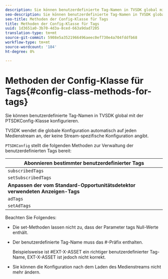 ```yaml
---
description: Sie können benutzerdefinierte Tag-Namen in TVSDK global mit der PTSDKConfig-Klasse konfigurieren.
seo-description: Sie können benutzerdefinierte Tag-Namen in TVSDK global mit der PTSDKConfig-Klasse konfigurieren.
seo-title: Methoden der Config-Klasse für Tags
title: Methoden der Config-Klasse für Tags
uuid: 1d3651a0-3b70-4d3a-8ced-663a9dad7205
translation-type: tm+mt
source-git-commit: 5908e5a3521966496aeec0ef730e4a704fddfb68
workflow-type: tm+mt
source-wordcount: '184'
ht-degree: 0%

---
```



# Methoden der Config-Klasse für Tags{#config-class-methods-for-tags}

Sie können benutzerdefinierte Tag-Namen in TVSDK global mit der PTSDKConfig-Klasse konfigurieren.

TVSDK wendet die globale Konfiguration automatisch auf jeden Medienstream an, der keine Stream-spezifische Konfiguration angibt.

`PTSDKConfig` stellt die folgenden Methoden zur Verwaltung der benutzerdefinierten Tags bereit:

| **Abonnieren bestimmter benutzerdefinierter Tags** |
|---|
| `subscribedTags` | Ruft die aktuelle Liste der abonnierten Tags ab. |
| `setSubscribedTags` | Legt die Liste der abonnierten Tags fest, die der Anwendung angezeigt werden. |
| **Anpassen der vom Standard-Opportunitätsdetektor verwendeten Anzeigen-Tags** |
| `adTags` | Ruft die aktuelle Liste der Anzeigen-Tags ab. |
| `setAdTags` | Legt die Liste der Anzeigen-Tags fest, die vom standardmäßigen Opportunitätsgenerator verwendet werden. |

Beachten Sie Folgendes:

* Die set-Methoden lassen nicht zu, dass der Parameter tags Null-Werte enthält.
* Der benutzerdefinierte Tag-Name muss das #-Präfix enthalten.

   Beispielsweise ist #EXT-X-ASSET ein richtiger benutzerdefinierter Tag-Name, EXT-X-ASSET ist jedoch nicht korrekt.
* Sie können die Konfiguration nach dem Laden des Medienstreams nicht mehr ändern.

